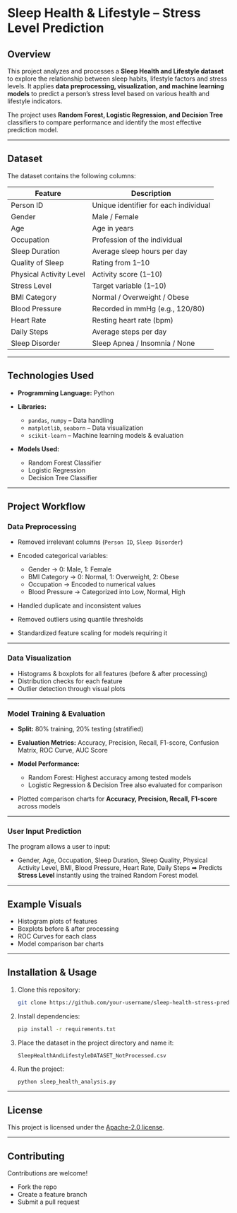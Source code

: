# Sleep Health & Lifestyle – Stress Level Prediction

## Overview

This project analyzes and processes a **Sleep Health and Lifestyle dataset** to explore the relationship between sleep habits, lifestyle factors and stress levels.
It applies **data preprocessing, visualization, and machine learning models** to predict a person’s stress level based on various health and lifestyle indicators.

The project uses **Random Forest, Logistic Regression, and Decision Tree** classifiers to compare performance and identify the most effective prediction model.

---

## Dataset

The dataset contains the following columns:

| Feature                 | Description                           |
| ----------------------- | ------------------------------------- |
| Person ID               | Unique identifier for each individual |
| Gender                  | Male / Female                         |
| Age                     | Age in years                          |
| Occupation              | Profession of the individual          |
| Sleep Duration          | Average sleep hours per day           |
| Quality of Sleep        | Rating from 1–10                      |
| Physical Activity Level | Activity score (1–10)                 |
| Stress Level            | Target variable (1–10)                |
| BMI Category            | Normal / Overweight / Obese           |
| Blood Pressure          | Recorded in mmHg (e.g., 120/80)       |
| Heart Rate              | Resting heart rate (bpm)              |
| Daily Steps             | Average steps per day                 |
| Sleep Disorder          | Sleep Apnea / Insomnia / None         |

---

## Technologies Used

* **Programming Language:** Python 
* **Libraries:**

  * `pandas`, `numpy` – Data handling
  * `matplotlib`, `seaborn` – Data visualization
  * `scikit-learn` – Machine learning models & evaluation
* **Models Used:**

  * Random Forest Classifier
  * Logistic Regression
  * Decision Tree Classifier

---

## Project Workflow

### Data Preprocessing

* Removed irrelevant columns (`Person ID`, `Sleep Disorder`)
* Encoded categorical variables:

  * Gender → 0: Male, 1: Female
  * BMI Category → 0: Normal, 1: Overweight, 2: Obese
  * Occupation → Encoded to numerical values
  * Blood Pressure → Categorized into Low, Normal, High
* Handled duplicate and inconsistent values
* Removed outliers using quantile thresholds
* Standardized feature scaling for models requiring it

---

### Data Visualization

* Histograms & boxplots for all features (before & after processing)
* Distribution checks for each feature
* Outlier detection through visual plots

---

### Model Training & Evaluation

* **Split:** 80% training, 20% testing (stratified)
* **Evaluation Metrics:** Accuracy, Precision, Recall, F1-score, Confusion Matrix, ROC Curve, AUC Score
* **Model Performance:**

  * Random Forest: Highest accuracy among tested models
  * Logistic Regression & Decision Tree also evaluated for comparison
* Plotted comparison charts for **Accuracy, Precision, Recall, F1-score** across models

---

### User Input Prediction

The program allows a user to input:

* Gender, Age, Occupation, Sleep Duration, Sleep Quality, Physical Activity Level, BMI, Blood Pressure, Heart Rate, Daily Steps
  ➡ Predicts **Stress Level** instantly using the trained Random Forest model.

---

## Example Visuals

* Histogram plots of features
* Boxplots before & after processing
* ROC Curves for each class
* Model comparison bar charts

---

## Installation & Usage

1. Clone this repository:

   ```bash
   git clone https://github.com/your-username/sleep-health-stress-prediction.git
   ```
2. Install dependencies:

   ```bash
   pip install -r requirements.txt
   ```
3. Place the dataset in the project directory and name it:

   ```
   SleepHealthAndLifestyleDATASET_NotProcessed.csv
   ```
4. Run the project:

   ```bash
   python sleep_health_analysis.py
   ```

---

## License

This project is licensed under the [Apache-2.0 license](https://www.apache.org/licenses/).

---

## Contributing

Contributions are welcome!

* Fork the repo
* Create a feature branch
* Submit a pull request

